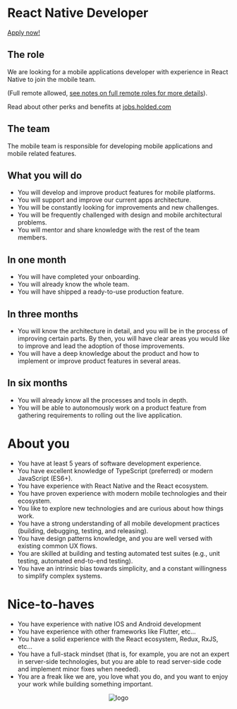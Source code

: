 # React Native Developer

[Apply now!](https://jobs.holded.com/o/react-native-developer-barcelona/c/new)

## The role

We are looking for a mobile applications developer with experience in React Native to join the mobile team.

(Full remote
allowed, [see notes on full remote roles for more details](https://github.com/holdedhub/careers#notes-on-full-remote-roles)).

Read about other perks and benefits at [jobs.holded.com](https://jobs.holded.com/)

## The team

The mobile team is responsible for developing mobile applications and mobile related features.

## What you will do

- You will develop and improve product features for mobile platforms.
- You will support and improve our current apps architecture.
- You will be constantly looking for improvements and new challenges.
- You will be frequently challenged with design and mobile architectural problems.
- You will mentor and share knowledge with the rest of the team members.

## In one month

- You will have completed your onboarding.
- You will already know the whole team.
- You will have shipped a ready-to-use production feature.

## In three months

- You will know the architecture in detail, and you will be in the process of improving certain parts. By then, you will
  have clear areas you would like to improve and lead the adoption of those improvements.
- You will have a deep knowledge about the product and how to implement or improve product features in several areas.

## In six months

- You will already know all the processes and tools in depth.
- You will be able to autonomously work on a product feature from gathering requirements to rolling out the live
  application.

# About you

- You have at least 5 years of software development experience.
- You have excellent knowledge of TypeScript (preferred) or modern JavaScript (ES6+).
- You have experience with React Native and the React ecosystem.
- You have proven experience with modern mobile technologies and their ecosystem.
- You like to explore new technologies and are curious about how things work.
- You have a strong understanding of all mobile development practices (building, debugging, testing, and releasing).
- You have design patterns knowledge, and you are well versed with existing common UX flows.
- You are skilled at building and testing automated test suites (e.g., unit testing, automated end-to-end testing).
- You have an intrinsic bias towards simplicity, and a constant willingness to simplify complex systems.

# Nice-to-haves

- You have experience with native IOS and Android development
- You have experience with other frameworks like Flutter, etc...
- You have a solid experience with the React ecosystem, Redux, RxJS, etc...
- You have a full-stack mindset (that is, for example, you are not an expert in server-side technologies, but you are
  able to read server-side code and implement minor fixes when needed).
- You are a freak like we are, you love what you do, and you want to enjoy your work while building something important.

<p align="center">
  <img src="https://europe-west1-holded-analytics-dev-208b.cloudfunctions.net/image_tracker/mobile-developer.png?id=mobile-developer.md" title="logo">
</p>
